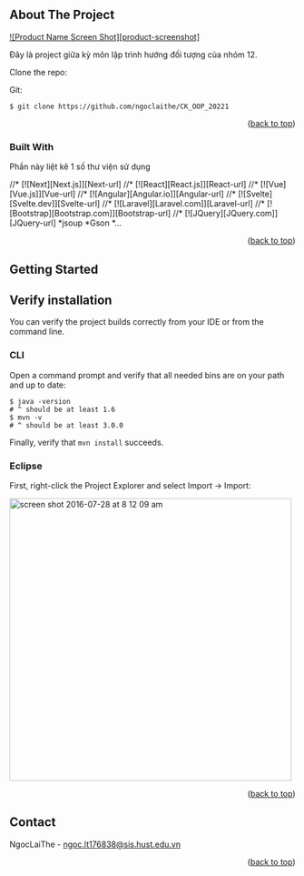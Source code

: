 <!-- Improved compatibility of back to top link: See: https://github.com/othneildrew/Best-README-Template/pull/73 -->
<a name="readme-top"></a>
<!--
*** Thanks for checking out the Best-README-Template. If you have a suggestion
*** that would make this better, please fork the repo and create a pull request
*** or simply open an issue with the tag "enhancement".
*** Don't forget to give the project a star!
*** Thanks again! Now go create something AMAZING! :D
-->




<!-- OVER VIEW -->
## About The Project

[![Product Name Screen Shot][product-screenshot]](https://example.com)

Đây là project giữa kỳ môn lập trình hướng đối tượng của nhóm 12.

Clone the repo:

Git:
```
$ git clone https://github.com/ngoclaithe/CK_OOP_20221
```



<p align="right">(<a href="#readme-top">back to top</a>)</p>



### Built With

Phần này liệt kê 1 số thư viện sử dụng

//* [![Next][Next.js]][Next-url]
//* [![React][React.js]][React-url]
//* [![Vue][Vue.js]][Vue-url]
//* [![Angular][Angular.io]][Angular-url]
//* [![Svelte][Svelte.dev]][Svelte-url]
//* [![Laravel][Laravel.com]][Laravel-url]
//* [![Bootstrap][Bootstrap.com]][Bootstrap-url]
//* [![JQuery][JQuery.com]][JQuery-url]
*jsoup
*Gson
*...

<p align="right">(<a href="#readme-top">back to top</a>)</p>



<!-- GETTING STARTED -->
## Getting Started

## Verify installation

You can verify the project builds correctly from your IDE or from the command
line.

### CLI

Open a command prompt and verify that all needed bins are on your path and up to date:

```
$ java -version
# ^ should be at least 1.6
$ mvn -v
# ^ should be at least 3.0.0
```

Finally, verify that `mvn install` succeeds.

### Eclipse

First, right-click the Project Explorer and select Import -> Import:

<img width="497" alt="screen shot 2016-07-28 at 8 12 09 am" src="https://cloud.githubusercontent.com/assets/79303/17212149/9ef3612a-549b-11e6-882f-981f86677f38.png">

<p align="right">(<a href="#readme-top">back to top</a>)</p>


<!-- CONTACT -->
## Contact

NgocLaiThe - ngoc.lt176838@sis.hust.edu.vn

<p align="right">(<a href="#readme-top">back to top</a>)</p>




